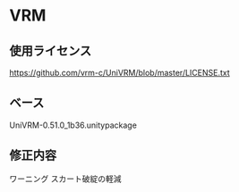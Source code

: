 # VRM

## 使用ライセンス
https://github.com/vrm-c/UniVRM/blob/master/LICENSE.txt

## ベース
UniVRM-0.51.0_1b36.unitypackage

## 修正内容
ワーニング
スカート破綻の軽減

